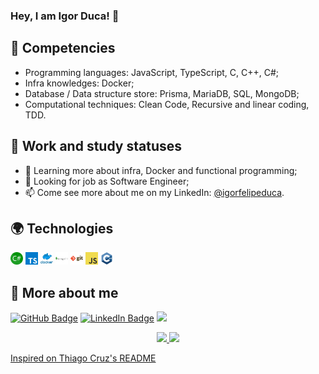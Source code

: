 ### Hey, I am Igor Duca! 👋

## :triangular_flag_on_post: Competencies
- Programming languages: JavaScript, TypeScript, C, C++, C#;
- Infra knowledges: Docker;
- Database / Data structure store: Prisma, MariaDB, SQL, MongoDB;
- Computational techniques: Clean Code, Recursive and linear coding, TDD.

## :busts_in_silhouette: Work and study statuses

- 🌱 Learning more about infra, Docker and functional programming; 
- 💬 Looking for job as Software Engineer;
- 📫 Come see more about me on my LinkedIn: [@igorfelipeduca](https://www.linkedin.com/in/igorfelipeduca/).

## :earth_africa: Technologies
<code><img height="20" src="https://raw.githubusercontent.com/github/explore/80688e429a7d4ef2fca1e82350fe8e3517d3494d/topics/csharp/csharp.png"></code>
<code><img height="20" src="https://raw.githubusercontent.com/github/explore/80688e429a7d4ef2fca1e82350fe8e3517d3494d/topics/typescript/typescript.png"></code>
<code><img height="20" src="https://raw.githubusercontent.com/github/explore/80688e429a7d4ef2fca1e82350fe8e3517d3494d/topics/docker/docker.png"></code>
<code><img height="20" src="https://raw.githubusercontent.com/github/explore/80688e429a7d4ef2fca1e82350fe8e3517d3494d/topics/mongodb/mongodb.png"></code>
<code><img height="20" src="https://raw.githubusercontent.com/github/explore/80688e429a7d4ef2fca1e82350fe8e3517d3494d/topics/git/git.png"></code>
<code><img height="20" src="https://raw.githubusercontent.com/github/explore/80688e429a7d4ef2fca1e82350fe8e3517d3494d/topics/javascript/javascript.png"></code>
<code><img height="20" src="https://raw.githubusercontent.com/github/explore/80688e429a7d4ef2fca1e82350fe8e3517d3494d/topics/cpp/cpp.png"></code>

## 👾 More about me

[![GitHub Badge](https://img.shields.io/github/followers/igorduca?label=igorduca&style=for-the-badge&link=https://github.com/igorduca)](https://github.com/igorduca)
[![LinkedIn Badge](https://img.shields.io/badge/-igor%20felipe%20duca-blue?style=for-the-badge&logo=Linkedin&logoColor=white&link=https://www.linkedin.com/in/igorfelipeduca/)](https://www.linkedin.com/in/igorfelipeduca/)
<a href = "mailto:igorfelipeduca@gmail.com"><img src="https://img.shields.io/badge/-Gmail-%23333?style=for-the-badge&logo=gmail&logoColor=red" target="_blank"></a>

<div align="center">
  <a href="https://github.com/thiagocruzrj">
  <img height="190em" src="https://github-readme-stats.vercel.app/api?username=igorduca&show_icons=true&theme=dracula&include_all_commits=true&count_private=true"/>
  <img height="190em" src="https://github-readme-stats.vercel.app/api/top-langs/?username=igorduca&layout=compact&langs_count=7&theme=dracula"/>
</div>

[Inspired on Thiago Cruz's README](https://github.com/thiagocruzrj)
